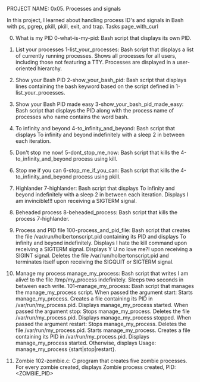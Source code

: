PROJECT NAME: 0x05. Processes and signals

In this project, I learned about handling process ID's and signals in Bash with ps, pgrep, pkill, pkill, exit, and trap. Tasks page_with_curl

0. What is my PID
    0-what-is-my-pid: Bash script that displays its own PID.

1. List your processes
    1-list_your_processes: Bash script that displays a list of currently running processes.
    Shows all processes for all users, including those not featuring a TTY.
    Processes are displayed in a user-oriented hierarchy.

2. Show your Bash PID
    2-show_your_bash_pid: Bash script that displays lines containing the bash keyword based on the script defined in 1-list_your_processes.

3. Show your Bash PID made easy
    3-show_your_bash_pid_made_easy: Bash script that displays the PID along with the process name of processes who name contains the word bash.

4. To infinity and beyond
    4-to_infinity_and_beyond: Bash script that displays To infinity and beyond indefinitely with a sleep 2 in between each iteration.

5. Don't stop me now!
    5-dont_stop_me_now: Bash script that kills the 4-to_infinity_and_beyond process using kill.

6. Stop me if you can
    6-stop_me_if_you_can: Bash script that kills the 4-to_infinity_and_beyond process using pkill.

7. Highlander
    7-highlander: Bash script that displays To infinity and beyond indefinitely with a sleep 2 in between each iteration.
    Displays I am invincible!!! upon receiving a SIGTERM signal.

8. Beheaded process
    8-beheaded_process: Bash script that kills the process 7-highlander.

9. Process and PID file
    100-process_and_pid_file: Bash script that creates the file /var/run/holbertonscript.pid containing its PID and displays To infinity and beyond indefinitely.
    Displays I hate the kill command upon receiving a SIGTERM signal.
    Displays Y U no love me?! upon receiving a SIGINT signal.
    Deletes the file /var/run/holbertonscript.pid and terminates itself upon receiving the SIGQUIT or SIGTERM signal.

10. Manage my process
    manage_my_process: Bash script that writes I am alive! to the file /tmp/my_process indefinitely.
        Sleeps two seconds in between each write.
    101-manage_my_process: Bash script that manages the manage_my_process script.
    When passed the argument start:
        Starts manage_my_process.
        Creates a file containing its PID in /var/run/my_process.pid.
        Displays manage_my_process started.
    When passed the argument stop:
        Stops manage_my_process.
        Deletes the file /var/run/my_process.pid.
        Displays manage_my_process stopped.
    When passed the argument restart:
        Stops manage_my_process.
        Deletes the file /var/run/my_process.pid.
        Starts manage_my_process.
        Creates a file containing its PID in /var/run/my_process.pid.
        Displays manage_my_process started.
    Otherwise, displays Usage: manage_my_process {start|stop|restart}.

11. Zombie
    102-zombie.c: C program that creates five zombie processes.
    For every zombie created, displays Zombie process created, PID: <ZOMBIE_PID>